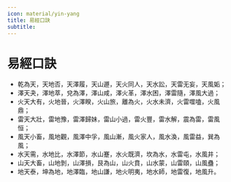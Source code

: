 ```yaml
---
icon: material/yin-yang
title: 易經口訣
subtitle: 
---
```


# 易經口訣

 -  乾為天，天地否，天澤履，天山遯，天火同人，天水訟，天雷无妄，天風姤；
 -  澤天夬，澤地萃，兌為澤，澤山咸，澤火革，澤水困，澤雷隨，澤風大過；
 -  火天大有，火地晉，火澤睽，火山旅，離為火，火水未濟，火雷噬嗑，火風鼎；
 -  雷天大壯，雷地豫，雷澤歸妹，雷山小過，雷火豐，雷水解，震為雷，雷風恒；
 -  風天小畜，風地觀，風澤中孚，風山漸，風火家人，風水渙，風雷益，巽為風；
 -  水天需，水地比，水澤節，水山蹇，水火既濟，坎為水，水雷屯，水風井；
 -  山天大畜，山地剝，山澤損，艮為山，山火賁，山水蒙，山雷頤，山風蠱；
 -  地天泰，坤為地，地澤臨，地山謙，地火明夷，地水師，地雷復，地風升。



